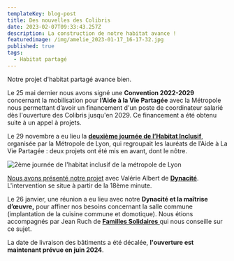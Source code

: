 ```yaml
---
templateKey: blog-post
title: Des nouvelles des Colibris
date: 2023-02-07T09:33:43.257Z
description: La construction de notre habitat avance !
featuredimage: /img/amelie_2023-01-17_16-17-32.jpg
published: true
tags:
  - Habitat partagé
---
```

Notre projet d'habitat partagé avance bien.

Le 25 mai dernier nous avons signé une **Convention 2022-2029** concernant la mobilisation pour **l’Aide à la Vie Partagée** avec la Métropole nous permettant d’avoir un financement d'un poste de coordinateur salarié dès l'ouverture des Colibris jusqu'en 2029.  Ce financement a été obtenu suite à un appel à projets. 

Le 29 novembre a  eu lieu la **[deuxième journée de l’Habitat Inclusif](https://www.youtube.com/watch?v=UVCazR7PbFM&list=PLhOF026UqrPNYlZjuyNFfFRvToy6i9UOi&index=2&ab_channel=CommunicationDSHE)**, organisée par la Métropole de Lyon, qui regroupait les lauréats de l’Aide à La Vie Partagée : deux projets ont été mis en avant, dont le nôtre. 

![](/img/journée-habitat-inclusif-29-novembre.png "2ème journée de l'habitat inclusif de la métropole de Lyon")



[Nous avons présenté notre projet](https://www.youtube.com/watch?v=GhqJXKkSwfY&list=PLhOF026UqrPNYlZjuyNFfFRvToy6i9UOi&index=5&ab_channel=CommunicationDSHE) avec Valérie Albert de **[Dynacité](https://www.dynacite.fr/)**. L'intervention se situe à partir de la 18ème minute.

Le 26 janvier, une réunion a eu lieu avec notre  **Dynacité et la maîtrise d’œuvre,** pour affiner nos besoins concernant la salle commune (implantation de la cuisine commune et domotique). Nous étions accompagnés par Jean Ruch de [**Familles Solidaires** ](https://familles-solidaires.com/)qui nous conseille sur ce sujet.

La date de livraison des bâtiments a été décalée, **l'ouverture est maintenant prévue en juin 2024**.